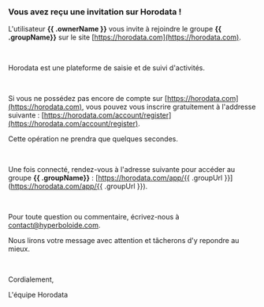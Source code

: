 ### Vous avez reçu une invitation sur Horodata !

L'utilisateur **{{ .ownerName }}** vous invite à rejoindre le groupe **{{ .groupName}}**
sur le site [https://horodata.com](https://horodata.com).

&nbsp;

Horodata est une plateforme de saisie et de suivi d'activités.

&nbsp;

Si vous ne possédez pas encore de compte sur [https://horodata.com](https://horodata.com),
vous pouvez vous inscrire gratuitement à l'addresse suivante :
[https://horodata.com/account/register](https://horodata.com/account/register).

Cette opération ne prendra que quelques secondes.

&nbsp;

Une fois connecté, rendez-vous à l'adresse suivante pour accéder au groupe **{{ .groupName}}** :
[https://horodata.com/app/{{ .groupUrl }}](https://horodata.com/app/{{ .groupUrl }}).

&nbsp;

Pour toute question ou commentaire, écrivez-nous à [contact@hyperboloide.com](mailto:contact@hyperboloide.com).

Nous lirons votre message avec attention et tâcherons d'y repondre au mieux.

&nbsp;

Cordialement,

L'équipe Horodata
